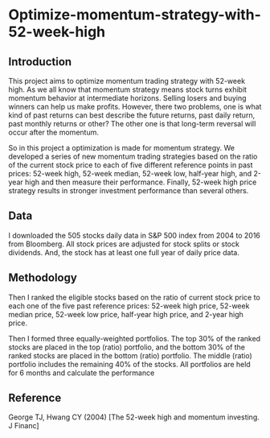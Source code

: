 # Optimize-momentum-strategy-with-52-week-high
## Introduction
This project aims to optimize momentum trading strategy with 52-week high. As we all know that momentum strategy means 
stock turns exhibit momentum behavior at intermediate horizons. Selling losers and buying winners can help us make profits. 
However, there two problems, one is what kind of past returns can best describe the future returns, past daily return, past monthly returns or other? The other one is that long-term reversal will occur after the momentum.

So in this project a optimization is made for momentum strategy. We developed a series of new momentum trading strategies based on the ratio of the current stock price to each of five different reference points in past prices: 52-week high, 52-week median, 52-week
low, half-year high, and 2-year high and then measure their performance. Finally, 52-week high price strategy results in stronger
investment performance than several others.

## Data
I downloaded the 505 stocks daily data in S&P 500 index from 2004 to 2016 from Bloomberg. All stock prices are adjusted for stock splits or stock dividends. And, the stock has at least one full year of daily price data.

## Methodology
Then I ranked the eligible stocks based on the ratio of current stock price to each one of the five past reference prices: 52-week high price, 52-week median price, 52-week low price, half-year high price, and 2-year high price. 

Then I formed three equally-weighted portfolios. The top 30% of the ranked stocks are placed in the top (ratio) portfolio, and the bottom 30% of the ranked stocks are placed in the bottom (ratio) portfolio. The middle (ratio) portfolio includes the remaining 40% of the stocks. All portfolios are held for 6 months and calculate the performance

## Reference
George TJ, Hwang CY (2004) [The 52-week high and momentum investing. J Financ]
